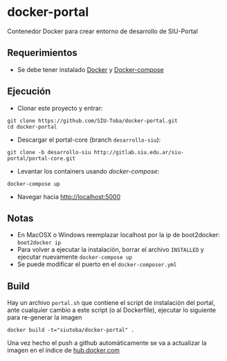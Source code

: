 # docker-portal
Contenedor Docker para crear entorno de desarrollo de SIU-Portal

## Requerimientos
 * Se debe tener instalado [Docker](https://docs.docker.com/installation/) y [Docker-compose](https://docs.docker.com/compose/install/)

## Ejecución

* Clonar este proyecto y entrar:
```
git clone https://github.com/SIU-Toba/docker-portal.git
cd docker-portal
```
* Descargar el portal-core (branch `desarrollo-siu`): 
```
git clone -b desarrollo-siu http://gitlab.siu.edu.ar/siu-portal/portal-core.git
```
* Levantar los containers usando *docker-compose*:
```
docker-compose up
```
* Navegar hacia <http://localhost:5000>


## Notas

 * En MacOSX o Windows reemplazar localhost por la ip de boot2docker: `boot2docker ip`
 * Para volver a ejecutar la instalación, borrar el archivo `INSTALLED` y ejecutar nuevamente `docker-compose up`
 * Se puede modificar el puerto en el `docker-composer.yml`
 

## Build
Hay un archivo `portal.sh` que contiene el script de instalación del portal, ante cualquier cambio a este script (o al Dockerfile), ejecutar lo siguiente para re-generar la imagen 
```
docker build -t="siutoba/docker-portal" .
```
Una vez hecho el push a github automáticamente se va a actualizar la imagen en el índice de [hub.docker.com](hub.docker.com)

